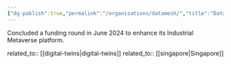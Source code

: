 ```yaml
---
{"dg-publish":true,"permalink":"/organisations/datamesh/","title":"DataMesh"}
---
```



Concluded a funding round in June 2024 to enhance its Industrial Metaverse platform.

related_to:: [[digital-twins\|digital-twins]]
related_to:: [[singapore\|Singapore]]
